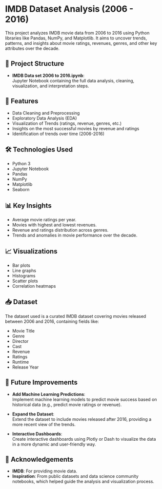 # IMDB Dataset Analysis (2006 - 2016)

This project analyzes IMDB movie data from 2006 to 2016 using Python libraries like Pandas, NumPy, and Matplotlib. It aims to uncover trends, patterns, and insights about movie ratings, revenues, genres, and other key attributes over the decade.

## 📂 Project Structure

- **IMDB Data set 2006 to 2016.ipynb**:  
  Jupyter Notebook containing the full data analysis, cleaning, visualization, and interpretation steps.

## 🚀 Features

- Data Cleaning and Preprocessing
- Exploratory Data Analysis (EDA)
- Visualization of Trends (ratings, revenue, genres, etc.)
- Insights on the most successful movies by revenue and ratings
- Identification of trends over time (2006-2016)

## 🛠️ Technologies Used

- Python 3
- Jupyter Notebook
- Pandas
- NumPy
- Matplotlib
- Seaborn

## 📊 Key Insights

- Average movie ratings per year.
- Movies with highest and lowest revenues.
- Revenue and ratings distribution across genres.
- Trends and anomalies in movie performance over the decade.

## 📈 Visualizations

- Bar plots
- Line graphs
- Histograms
- Scatter plots
- Correlation heatmaps

## 📥 Dataset

The dataset used is a curated IMDB dataset covering movies released between 2006 and 2016, containing fields like:

- Movie Title
- Genre
- Director
- Cast
- Revenue
- Ratings
- Runtime
- Release Year

## 🎯 Future Improvements

- **Add Machine Learning Predictions**:  
  Implement machine learning models to predict movie success based on historical data (e.g., predict movie ratings or revenue).

- **Expand the Dataset**:  
  Extend the dataset to include movies released after 2016, providing a more recent view of the trends.

- **Interactive Dashboards**:  
  Create interactive dashboards using Plotly or Dash to visualize the data in a more dynamic and user-friendly way.

## 🙌 Acknowledgements

- **IMDB**: For providing movie data.
- **Inspiration**: From public datasets and data science community notebooks, which helped guide the analysis and visualization process.

